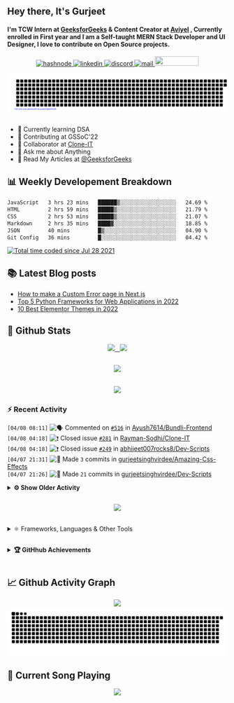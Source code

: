 ## Hey there, It's Gurjeet
#### I'm TCW Intern at [GeeksforGeeks](https://www.geeksforgeeks.org/) & Content Creator at [Aviyel](https://aviyel.com/discussions) , Currently enrolled in First year and I am a Self-taught MERN Stack Developer and UI Designer, I love to contribute on Open Source projects. 

<p align="center">
    <a href="https://gurjeet.hashnode.dev/" target="_blank">
    <img src="https://img.shields.io/badge/@gurjeetsingh-5C87FE?style=for-the-badge&logo=hashnode&logoColor=white" width="130" height="22" alt="hashnode">
    <a href="https://www.linkedin.com/in/gurjeet-singh-virdee-25a476199/" target="_blank">
    <img src="https://img.shields.io/badge/Gurjeet%20Singh%20Virdee-1976D2?style=for-the-badge&logo=linkedin&logoColor=white" width="150" height="22" alt="linkedin">
    <a href="https://discordapp.com/users/916597112882495510" target="_blank">
    <img src="https://img.shields.io/badge/@Guri-5865F2?style=for-the-badge&logo=discord&logoColor=white" width="80" height="22" alt="discord">
    <a href="https://leetcode.com/gurjeetsinghvirdee/" target="_blank">
    <img src="https://img.shields.io/badge/@gurjeetsinghvirdee-FFA116?style=for-the-badge&logo=leetcode&logoColor=white" width="150" height="22" alt="mail">
    <a href = "mailto: gurjeetsinghvirdee@gmail.com" target="_blank"><img src="https://img.shields.io/badge/Say, Hello-D74E43?style=for-the-badge&logo=gmail&logoColor=white" width="100" height="22"></a>
 </p>
 
<p align="center">
    <img src="https://github.com/gurjeetsinghvirdee/gurjeetsinghvirdee/blob/main/gitartwork.svg" />
</p>    
   
 
##         
        
<ul align="left">
  <li> 🏫 Currently learning DSA </li>
  <li> 💜 Contributing at GSSoC'22 </li>
  <li> 🤝 Collaborator at <a href="https://github.com/Rayman-Sodhi/Clone-IT"> Clone-IT </a></li>
  <li> 💬 Ask me about Anything </li>
  <li> 📕 Read My Articles at 
   <a href="https://auth.geeksforgeeks.org/user/gurjeetsinghvirdee/articles" target="_blank">@GeeksforGeeks</a>
 </li>
</ul>  
        
##        
  
## 📊 Weekly Developement Breakdown
  
<!--START_SECTION:waka-->

```text
JavaScript   3 hrs 23 mins   ██████▒░░░░░░░░░░░░░░░░░░   24.69 %
HTML         2 hrs 59 mins   █████▒░░░░░░░░░░░░░░░░░░░   21.79 %
CSS          2 hrs 53 mins   █████▒░░░░░░░░░░░░░░░░░░░   21.07 %
Markdown     2 hrs 35 mins   ████▓░░░░░░░░░░░░░░░░░░░░   18.85 %
JSON         40 mins         █▒░░░░░░░░░░░░░░░░░░░░░░░   04.90 %
Git Config   36 mins         █░░░░░░░░░░░░░░░░░░░░░░░░   04.42 %
```

<!--END_SECTION:waka--> 

<a href="https://wakatime.com/@ff7098eb-56b3-4619-bbbb-86aad0fce365"><img src="https://wakatime.com/badge/user/ff7098eb-56b3-4619-bbbb-86aad0fce365.svg?style=for-the-badge" alt="Total time coded since Jul 28 2021" /></a>
  
    
## 📚 Latest Blog posts
<!-- BLOG-POST-LIST:START -->
- [How to make a Custom Error page in Next.js](https://gurjeet.hashnode.dev/how-to-make-a-custom-error-page-in-nextjs)
- [Top 5 Python Frameworks for Web Applications in 2022](https://gurjeet.hashnode.dev/top-5-python-frameworks-for-web-applications-in-2022)
- [10 Best Elementor Themes in 2022](https://gurjeet.hashnode.dev/10-best-elementor-themes-in-2022)
<!-- BLOG-POST-LIST:END -->  
  
##
        
## 💫 Github Stats
        
<div align="center">
 <a href="https://github-readme-streak-stats.herokuapp.com/?user=gurjeetsinghvirdee&theme=synthwave" target="_blank">
   <img width="45%" src="https://github-readme-streak-stats.herokuapp.com/?user=gurjeetsinghvirdee&theme=synthwave" /> &nbsp;
 </a>
    
 <a href="https://github-readme-stats.vercel.app/api?username=gurjeetsinghvirdee&show_icons=true&theme=synthwave&include_all_commits=true" target="_blank">
  <img width="45%" src="https://github-readme-stats.vercel.app/api?username=gurjeetsinghvirdee&show_icons=true&theme=synthwave&include_all_commits=true" />
 </a>
</div>      
  
##
        
<div align="center">
   <a href="https://github-readme-stats.vercel.app/api/top-langs/?username=gurjeetsinghvirdee&layout=compact&hide=html&theme=synthwave" target="_blank">
       <img width="43%" src="https://github-readme-stats.vercel.app/api/top-langs/?username=gurjeetsinghvirdee&layout=compact&&theme=synthwave" />  
   </a> 
</div>   

##        
  
<p align="center">
  <img src="https://github-profile-summary-cards.vercel.app/api/cards/profile-details?username=gurjeetsinghvirdee&theme=dracula&hide_border=true" />
</p>
        
### ⚡ Recent Activity     
        
<!--START_SECTION:activity-->  
`[04/08 08:11]` <img alt="🗣" src="https://github.com/cheesits456/github-activity-readme/raw/master/icons/comment.png" align="top" height="18"> Commented on [`#516`](https://github.com//Ayush7614/Bundli-Frontend/issues/516 'Update index.html') in [Ayush7614/Bundli-Frontend](https://github.com/Ayush7614/Bundli-Frontend)  
`[04/08 04:18]` <img alt="❗️" src="https://github.com/cheesits456/github-activity-readme/raw/master/icons/issue.png" align="top" height="18"> Closed issue [`#281`](https://github.com//Rayman-Sodhi/Clone-IT/issues/281 'Amazon Prime Clone') in [Rayman-Sodhi/Clone-IT](https://github.com/Rayman-Sodhi/Clone-IT)  
`[04/08 04:18]` <img alt="❗️" src="https://github.com/cheesits456/github-activity-readme/raw/master/icons/issue.png" align="top" height="18"> Closed issue [`#249`](https://github.com//abhijeet007rocks8/Dev-Scripts/issues/249 'Add Amazon Clone') in [abhijeet007rocks8/Dev-Scripts](https://github.com/abhijeet007rocks8/Dev-Scripts)  
`[04/07 21:31]` <img alt="📝" src="https://github.com/cheesits456/github-activity-readme/raw/master/icons/commit.png" align="top" height="18"> Made `3` commits in [gurjeetsinghvirdee/Amazing-Css-Effects](https://github.com/gurjeetsinghvirdee/Amazing-Css-Effects)  
`[04/07 21:26]` <img alt="📝" src="https://github.com/cheesits456/github-activity-readme/raw/master/icons/commit.png" align="top" height="18"> Made `21` commits in [gurjeetsinghvirdee/Dev-Scripts](https://github.com/gurjeetsinghvirdee/Dev-Scripts)  

<details><summary><b> ⚙️ Show Older Activity</b></summary>

`[04/07 21:24]` <img alt="🎉" src="https://github.com/cheesits456/github-activity-readme/raw/master/icons/merge.png" align="top" height="18"> Merged PR [`#1`](https://github.com//gurjeetsinghvirdee/Dev-Scripts/pull/1 ',ew') in [gurjeetsinghvirdee/Dev-Scripts](https://github.com/gurjeetsinghvirdee/Dev-Scripts)  
`[04/07 21:23]` <img alt="📝" src="https://github.com/cheesits456/github-activity-readme/raw/master/icons/commit.png" align="top" height="18"> Made `22` commits in [gurjeetsinghvirdee/Dev-Scripts](https://github.com/gurjeetsinghvirdee/Dev-Scripts)  
`[04/07 21:21]` <img alt="✅" src="https://github.com/cheesits456/github-activity-readme/raw/master/icons/pr-open.png" align="top" height="18"> Opened PR [`#1`](https://github.com//gurjeetsinghvirdee/Dev-Scripts/pull/1 ',ew') in [gurjeetsinghvirdee/Dev-Scripts](https://github.com/gurjeetsinghvirdee/Dev-Scripts)  
`[04/07 21:19]` <img alt="✅" src="https://github.com/cheesits456/github-activity-readme/raw/master/icons/pr-open.png" align="top" height="18"> Opened PR [`#335`](https://github.com//abhijeet007rocks8/Dev-Scripts/pull/335 'Wikipedia UI Clone') in [abhijeet007rocks8/Dev-Scripts](https://github.com/abhijeet007rocks8/Dev-Scripts)  
`[04/07 21:16]` <img alt="📂" src="https://github.com/cheesits456/github-activity-readme/raw/master/icons/create-branch.png" align="top" height="18"> Created branch [`amazon`](https://github.com/gurjeetsinghvirdee/Dev-Scripts/tree/amazon) in [gurjeetsinghvirdee/Dev-Scripts](https://github.com/gurjeetsinghvirdee/Dev-Scripts)  
`[04/07 20:32]` <img alt="📝" src="https://github.com/cheesits456/github-activity-readme/raw/master/icons/commit.png" align="top" height="18"> Made `8` commits in [gurjeetsinghvirdee/Dev-Scripts](https://github.com/gurjeetsinghvirdee/Dev-Scripts)  
`[04/07 18:29]` <img alt="📝" src="https://github.com/cheesits456/github-activity-readme/raw/master/icons/commit.png" align="top" height="18"> Made `1` commit in [gurjeetsinghvirdee/gurjeetsinghvirdee](https://github.com/gurjeetsinghvirdee/gurjeetsinghvirdee)  
`[04/07 18:25]` <img alt="🗣" src="https://github.com/cheesits456/github-activity-readme/raw/master/icons/comment.png" align="top" height="18"> Commented on [`#295`](https://github.com//Rayman-Sodhi/Clone-IT/issues/295 'Create Wordle-Clone') in [Rayman-Sodhi/Clone-IT](https://github.com/Rayman-Sodhi/Clone-IT)  
`[04/07 17:25]` <img alt="🗣" src="https://github.com/cheesits456/github-activity-readme/raw/master/icons/comment.png" align="top" height="18"> Commented on [`#222`](https://github.com//Rayman-Sodhi/Clone-IT/issues/222 'Add Instagram Clone') in [Rayman-Sodhi/Clone-IT](https://github.com/Rayman-Sodhi/Clone-IT)  
`[04/07 17:22]` <img alt="🗣" src="https://github.com/cheesits456/github-activity-readme/raw/master/icons/comment.png" align="top" height="18"> Commented on [`#234`](https://github.com//arpit456jain/CodingEasy/issues/234 'A separate page for listing our templates and downloading them') in [arpit456jain/CodingEasy](https://github.com/arpit456jain/CodingEasy)  
`[04/07 16:19]` <img alt="📝" src="https://github.com/cheesits456/github-activity-readme/raw/master/icons/commit.png" align="top" height="18"> Made `12` commits in [gurjeetsinghvirdee/CodingEasy](https://github.com/gurjeetsinghvirdee/CodingEasy)  
`[04/07 16:18]` <img alt="🗣" src="https://github.com/cheesits456/github-activity-readme/raw/master/icons/comment.png" align="top" height="18"> Commented on [`#239`](https://github.com//Rayman-Sodhi/Clone-IT/issues/239 'Title: Add Wordle-Clone') in [Rayman-Sodhi/Clone-IT](https://github.com/Rayman-Sodhi/Clone-IT)  
`[04/07 15:20]` <img alt="🗣" src="https://github.com/cheesits456/github-activity-readme/raw/master/icons/comment.png" align="top" height="18"> Commented on [`#234`](https://github.com//arpit456jain/CodingEasy/issues/234 'A separate page for listing our templates and downloading them') in [arpit456jain/CodingEasy](https://github.com/arpit456jain/CodingEasy)  
`[04/07 09:41]` <img alt="📝" src="https://github.com/cheesits456/github-activity-readme/raw/master/icons/commit.png" align="top" height="18"> Made `4` commits in [Rayman-Sodhi/Clone-IT](https://github.com/Rayman-Sodhi/Clone-IT)  
`[04/07 09:41]` <img alt="❗️" src="https://github.com/cheesits456/github-activity-readme/raw/master/icons/issue.png" align="top" height="18"> Closed issue [`#291`](https://github.com//Rayman-Sodhi/Clone-IT/issues/291 'Title: Login page connectivity FACEBOOK CLONE') in [Rayman-Sodhi/Clone-IT](https://github.com/Rayman-Sodhi/Clone-IT)  
`[04/07 09:41]` <img alt="🎉" src="https://github.com/cheesits456/github-activity-readme/raw/master/icons/merge.png" align="top" height="18"> Merged PR [`#292`](https://github.com//Rayman-Sodhi/Clone-IT/pull/292 'Connectivity done with the LOGIN page for the FACEBOOK Clone') in [Rayman-Sodhi/Clone-IT](https://github.com/Rayman-Sodhi/Clone-IT)  
`[04/07 09:41]` <img alt="🔍" src="https://github.com/cheesits456/github-activity-readme/raw/master/icons/review.png" align="top" height="18"> Reviewed [`#292`](https://github.com//Rayman-Sodhi/Clone-IT/pull/292 'Connectivity done with the LOGIN page for the FACEBOOK Clone') in [Rayman-Sodhi/Clone-IT](https://github.com/Rayman-Sodhi/Clone-IT)  
`[04/07 09:40]` <img alt="📝" src="https://github.com/cheesits456/github-activity-readme/raw/master/icons/commit.png" align="top" height="18"> Made `3` commits in [Rayman-Sodhi/Clone-IT](https://github.com/Rayman-Sodhi/Clone-IT)  
`[04/07 09:40]` <img alt="🎉" src="https://github.com/cheesits456/github-activity-readme/raw/master/icons/merge.png" align="top" height="18"> Merged PR [`#293`](https://github.com//Rayman-Sodhi/Clone-IT/pull/293 'Style') in [Rayman-Sodhi/Clone-IT](https://github.com/Rayman-Sodhi/Clone-IT)  
`[04/07 09:01]` <img alt="📝" src="https://github.com/cheesits456/github-activity-readme/raw/master/icons/commit.png" align="top" height="18"> Made `22` commits in [Rayman-Sodhi/Clone-IT](https://github.com/Rayman-Sodhi/Clone-IT)  
`[04/07 09:01]` <img alt="❗️" src="https://github.com/cheesits456/github-activity-readme/raw/master/icons/issue.png" align="top" height="18"> Closed issue [`#188`](https://github.com//Rayman-Sodhi/Clone-IT/issues/188 'Title: Add a CodePen Clone ') in [Rayman-Sodhi/Clone-IT](https://github.com/Rayman-Sodhi/Clone-IT)  
`[04/07 09:01]` <img alt="🎉" src="https://github.com/cheesits456/github-activity-readme/raw/master/icons/merge.png" align="top" height="18"> Merged PR [`#272`](https://github.com//Rayman-Sodhi/Clone-IT/pull/272 'Add a Codepen Clone') in [Rayman-Sodhi/Clone-IT](https://github.com/Rayman-Sodhi/Clone-IT)  
`[04/07 09:01]` <img alt="🔍" src="https://github.com/cheesits456/github-activity-readme/raw/master/icons/review.png" align="top" height="18"> Reviewed [`#272`](https://github.com//Rayman-Sodhi/Clone-IT/pull/272 'Add a Codepen Clone') in [Rayman-Sodhi/Clone-IT](https://github.com/Rayman-Sodhi/Clone-IT)  
`[04/07 09:00]` <img alt="🗣" src="https://github.com/cheesits456/github-activity-readme/raw/master/icons/comment.png" align="top" height="18"> Commented on [`#272`](https://github.com//Rayman-Sodhi/Clone-IT/issues/272 'Add a Codepen Clone') in [Rayman-Sodhi/Clone-IT](https://github.com/Rayman-Sodhi/Clone-IT)  
`[04/07 08:07]` <img alt="❗️" src="https://github.com/cheesits456/github-activity-readme/raw/master/icons/issue.png" align="top" height="18"> Closed issue [`#517`](https://github.com//khushi-purwar/WebDev-ProjectKart/issues/517 'Add Unsplash Clone') in [khushi-purwar/WebDev-ProjectKart](https://github.com/khushi-purwar/WebDev-ProjectKart)  
`[04/07 07:13]` <img alt="🗣" src="https://github.com/cheesits456/github-activity-readme/raw/master/icons/comment.png" align="top" height="18"> Commented on [`#291`](https://github.com//Rayman-Sodhi/Clone-IT/issues/291 'Title: Login page connectivity FACEBOOK CLONE') in [Rayman-Sodhi/Clone-IT](https://github.com/Rayman-Sodhi/Clone-IT)  
`[04/07 07:12]` <img alt="📝" src="https://github.com/cheesits456/github-activity-readme/raw/master/icons/commit.png" align="top" height="18"> Made `3` commits in [Rayman-Sodhi/Clone-IT](https://github.com/Rayman-Sodhi/Clone-IT)  
`[04/07 07:12]` <img alt="❗️" src="https://github.com/cheesits456/github-activity-readme/raw/master/icons/issue.png" align="top" height="18"> Closed issue [`#285`](https://github.com//Rayman-Sodhi/Clone-IT/issues/285 'Title: FaceBook Clone LogIn Page') in [Rayman-Sodhi/Clone-IT](https://github.com/Rayman-Sodhi/Clone-IT)  
`[04/07 07:12]` <img alt="🎉" src="https://github.com/cheesits456/github-activity-readme/raw/master/icons/merge.png" align="top" height="18"> Merged PR [`#290`](https://github.com//Rayman-Sodhi/Clone-IT/pull/290 'Login page FACEBOOK CLONE') in [Rayman-Sodhi/Clone-IT](https://github.com/Rayman-Sodhi/Clone-IT)  
`[04/07 07:12]` <img alt="🔍" src="https://github.com/cheesits456/github-activity-readme/raw/master/icons/review.png" align="top" height="18"> Reviewed [`#290`](https://github.com//Rayman-Sodhi/Clone-IT/pull/290 'Login page FACEBOOK CLONE') in [Rayman-Sodhi/Clone-IT](https://github.com/Rayman-Sodhi/Clone-IT)  
`[04/07 07:12]` <img alt="🗣" src="https://github.com/cheesits456/github-activity-readme/raw/master/icons/comment.png" align="top" height="18"> Commented on [`#290`](https://github.com//Rayman-Sodhi/Clone-IT/issues/290 'Login page FACEBOOK CLONE') in [Rayman-Sodhi/Clone-IT](https://github.com/Rayman-Sodhi/Clone-IT)  
`[04/07 03:46]` <img alt="🗣" src="https://github.com/cheesits456/github-activity-readme/raw/master/icons/comment.png" align="top" height="18"> Commented on [`#153`](https://github.com//The-Shivam-garg/BigB-E-learn-Websit-e/issues/153 'Feature  : Add a Interactive bot ') in [The-Shivam-garg/BigB-E-learn-Websit-e](https://github.com/The-Shivam-garg/BigB-E-learn-Websit-e)  
`[04/06 21:11]` <img alt="🗣" src="https://github.com/cheesits456/github-activity-readme/raw/master/icons/comment.png" align="top" height="18"> Commented on [`#517`](https://github.com//khushi-purwar/WebDev-ProjectKart/issues/517 'Add Unsplash Clone') in [khushi-purwar/WebDev-ProjectKart](https://github.com/khushi-purwar/WebDev-ProjectKart)  
`[04/06 21:10]` <img alt="❗️" src="https://github.com/cheesits456/github-activity-readme/raw/master/icons/issue.png" align="top" height="18"> Opened issue [`#517`](https://github.com//khushi-purwar/WebDev-ProjectKart/issues/517 'Add Unsplash Clone') in [khushi-purwar/WebDev-ProjectKart](https://github.com/khushi-purwar/WebDev-ProjectKart)  
`[04/06 20:46]` <img alt="🗣" src="https://github.com/cheesits456/github-activity-readme/raw/master/icons/comment.png" align="top" height="18"> Commented on [`#516`](https://github.com//khushi-purwar/WebDev-ProjectKart/issues/516 'Add Quote generator') in [khushi-purwar/WebDev-ProjectKart](https://github.com/khushi-purwar/WebDev-ProjectKart)  
`[04/06 20:45]` <img alt="❗️" src="https://github.com/cheesits456/github-activity-readme/raw/master/icons/issue.png" align="top" height="18"> Opened issue [`#516`](https://github.com//khushi-purwar/WebDev-ProjectKart/issues/516 'Add Quote generator') in [khushi-purwar/WebDev-ProjectKart](https://github.com/khushi-purwar/WebDev-ProjectKart)  
`[04/06 20:24]` <img alt="❗️" src="https://github.com/cheesits456/github-activity-readme/raw/master/icons/issue.png" align="top" height="18"> Opened issue [`#279`](https://github.com//The-Shivam-garg/BigB-E-learn-Websit-e/issues/279 '[FEATURE] Live Chatbot') in [The-Shivam-garg/BigB-E-learn-Websit-e](https://github.com/The-Shivam-garg/BigB-E-learn-Websit-e)  
`[04/06 20:21]` <img alt="🗣" src="https://github.com/cheesits456/github-activity-readme/raw/master/icons/comment.png" align="top" height="18"> Commented on [`#269`](https://github.com//The-Shivam-garg/BigB-E-learn-Websit-e/issues/269 '[FEATURE] Add more relevant courses in the Course page ') in [The-Shivam-garg/BigB-E-learn-Websit-e](https://github.com/The-Shivam-garg/BigB-E-learn-Websit-e)  
`[04/06 20:05]` <img alt="❗️" src="https://github.com/cheesits456/github-activity-readme/raw/master/icons/issue.png" align="top" height="18"> Closed issue [`#425`](https://github.com//ZeroOctave/ZeroOctave-Javascript-Projects/issues/425 'Add Google Clone') in [ZeroOctave/ZeroOctave-Javascript-Projects](https://github.com/ZeroOctave/ZeroOctave-Javascript-Projects)  
`[04/06 20:04]` <img alt="❗️" src="https://github.com/cheesits456/github-activity-readme/raw/master/icons/issue.png" align="top" height="18"> Closed issue [`#431`](https://github.com//ZeroOctave/ZeroOctave-Javascript-Projects/issues/431 'Add 2048 game') in [ZeroOctave/ZeroOctave-Javascript-Projects](https://github.com/ZeroOctave/ZeroOctave-Javascript-Projects)  
`[04/06 20:04]` <img alt="❌" src="https://github.com/cheesits456/github-activity-readme/raw/master/icons/pr-close.png" align="top" height="18"> Closed PR [`#448`](https://github.com//ZeroOctave/ZeroOctave-Javascript-Projects/pull/448 '2048 game added') in [ZeroOctave/ZeroOctave-Javascript-Projects](https://github.com/ZeroOctave/ZeroOctave-Javascript-Projects)  
`[04/06 19:55]` <img alt="🗣" src="https://github.com/cheesits456/github-activity-readme/raw/master/icons/comment.png" align="top" height="18"> Commented on [`#239`](https://github.com//Rayman-Sodhi/Clone-IT/issues/239 'Title: Add Wordle-Clone') in [Rayman-Sodhi/Clone-IT](https://github.com/Rayman-Sodhi/Clone-IT)  
`[04/06 19:54]` <img alt="🗣" src="https://github.com/cheesits456/github-activity-readme/raw/master/icons/comment.png" align="top" height="18"> Commented on [`#239`](https://github.com//Rayman-Sodhi/Clone-IT/issues/239 'Title: Add Wordle-Clone') in [Rayman-Sodhi/Clone-IT](https://github.com/Rayman-Sodhi/Clone-IT)  
`[04/06 19:49]` <img alt="📝" src="https://github.com/cheesits456/github-activity-readme/raw/master/icons/commit.png" align="top" height="18"> Made `4` commits in [Rayman-Sodhi/Clone-IT](https://github.com/Rayman-Sodhi/Clone-IT)  
`[04/06 19:49]` <img alt="🎉" src="https://github.com/cheesits456/github-activity-readme/raw/master/icons/merge.png" align="top" height="18"> Merged PR [`#286`](https://github.com//Rayman-Sodhi/Clone-IT/pull/286 'Uber Eats Clone ') in [Rayman-Sodhi/Clone-IT](https://github.com/Rayman-Sodhi/Clone-IT)  
`[04/06 19:49]` <img alt="🔍" src="https://github.com/cheesits456/github-activity-readme/raw/master/icons/review.png" align="top" height="18"> Reviewed [`#286`](https://github.com//Rayman-Sodhi/Clone-IT/pull/286 'Uber Eats Clone ') in [Rayman-Sodhi/Clone-IT](https://github.com/Rayman-Sodhi/Clone-IT)  
`[04/06 19:46]` <img alt="🗣" src="https://github.com/cheesits456/github-activity-readme/raw/master/icons/comment.png" align="top" height="18"> Commented on [`#290`](https://github.com//Rayman-Sodhi/Clone-IT/issues/290 'Login page FACEBOOK CLONE') in [Rayman-Sodhi/Clone-IT](https://github.com/Rayman-Sodhi/Clone-IT)  
`[04/06 19:46]` <img alt="📝" src="https://github.com/cheesits456/github-activity-readme/raw/master/icons/commit.png" align="top" height="18"> Made `6` commits in [gurjeetsinghvirdee/Clone-IT](https://github.com/gurjeetsinghvirdee/Clone-IT)  
`[04/06 17:09]` <img alt="✅" src="https://github.com/cheesits456/github-activity-readme/raw/master/icons/pr-open.png" align="top" height="18"> Opened PR [`#244`](https://github.com//DSC-JSS-NOIDA/QuickLearn/pull/244 'Gssoc logo added') in [DSC-JSS-NOIDA/QuickLearn](https://github.com/DSC-JSS-NOIDA/QuickLearn)  
`[04/06 16:58]` <img alt="📝" src="https://github.com/cheesits456/github-activity-readme/raw/master/icons/commit.png" align="top" height="18"> Made `1` commit in [gurjeetsinghvirdee/QuickLearn](https://github.com/gurjeetsinghvirdee/QuickLearn)  
`[04/06 11:34]` <img alt="🗣" src="https://github.com/cheesits456/github-activity-readme/raw/master/icons/comment.png" align="top" height="18"> Commented on [`#309`](https://github.com//abhijeet007rocks8/Dev-Scripts/issues/309 'Wikipedia clone') in [abhijeet007rocks8/Dev-Scripts](https://github.com/abhijeet007rocks8/Dev-Scripts)  
`[04/06 11:34]` <img alt="❗️" src="https://github.com/cheesits456/github-activity-readme/raw/master/icons/issue.png" align="top" height="18"> Opened issue [`#309`](https://github.com//abhijeet007rocks8/Dev-Scripts/issues/309 'Wikipedia clone') in [abhijeet007rocks8/Dev-Scripts](https://github.com/abhijeet007rocks8/Dev-Scripts)  
`[04/06 11:33]` <img alt="❗️" src="https://github.com/cheesits456/github-activity-readme/raw/master/icons/issue.png" align="top" height="18"> Closed issue [`#308`](https://github.com//abhijeet007rocks8/Dev-Scripts/issues/308 'Wikipedia Clone') in [abhijeet007rocks8/Dev-Scripts](https://github.com/abhijeet007rocks8/Dev-Scripts)  
`[04/06 11:30]` <img alt="🗣" src="https://github.com/cheesits456/github-activity-readme/raw/master/icons/comment.png" align="top" height="18"> Commented on [`#308`](https://github.com//abhijeet007rocks8/Dev-Scripts/issues/308 'Wikipedia Clone') in [abhijeet007rocks8/Dev-Scripts](https://github.com/abhijeet007rocks8/Dev-Scripts)  
`[04/06 09:30]` <img alt="🗣" src="https://github.com/cheesits456/github-activity-readme/raw/master/icons/comment.png" align="top" height="18"> Commented on [`#308`](https://github.com//abhijeet007rocks8/Dev-Scripts/issues/308 'Wikipedia Clone') in [abhijeet007rocks8/Dev-Scripts](https://github.com/abhijeet007rocks8/Dev-Scripts)  
`[04/06 09:30]` <img alt="❗️" src="https://github.com/cheesits456/github-activity-readme/raw/master/icons/issue.png" align="top" height="18"> Opened issue [`#308`](https://github.com//abhijeet007rocks8/Dev-Scripts/issues/308 'Wikipedia Clone') in [abhijeet007rocks8/Dev-Scripts](https://github.com/abhijeet007rocks8/Dev-Scripts)  
`[04/06 09:20]` <img alt="❗️" src="https://github.com/cheesits456/github-activity-readme/raw/master/icons/issue.png" align="top" height="18"> Closed issue [`#254`](https://github.com//abhijeet007rocks8/Dev-Scripts/issues/254 '3d Layered Effect') in [abhijeet007rocks8/Dev-Scripts](https://github.com/abhijeet007rocks8/Dev-Scripts)  
`[04/06 09:20]` <img alt="📝" src="https://github.com/cheesits456/github-activity-readme/raw/master/icons/commit.png" align="top" height="18"> Made `9` commits in [gurjeetsinghvirdee/BigB-E-learn-Websit-e](https://github.com/gurjeetsinghvirdee/BigB-E-learn-Websit-e)  
`[04/06 08:50]` <img alt="✅" src="https://github.com/cheesits456/github-activity-readme/raw/master/icons/pr-open.png" align="top" height="18"> Opened PR [`#168`](https://github.com//Hackathon7/Pacify-final/pull/168 'Live Chatbot added') in [Hackathon7/Pacify-final](https://github.com/Hackathon7/Pacify-final)  
`[04/06 08:16]` <img alt="📝" src="https://github.com/cheesits456/github-activity-readme/raw/master/icons/commit.png" align="top" height="18"> Made `46` commits in [gurjeetsinghvirdee/Pacify-final](https://github.com/gurjeetsinghvirdee/Pacify-final)  
`[04/06 06:07]` <img alt="📝" src="https://github.com/cheesits456/github-activity-readme/raw/master/icons/commit.png" align="top" height="18"> Made `4` commits in [Rayman-Sodhi/Clone-IT](https://github.com/Rayman-Sodhi/Clone-IT)  
`[04/06 06:07]` <img alt="🎉" src="https://github.com/cheesits456/github-activity-readme/raw/master/icons/merge.png" align="top" height="18"> Merged PR [`#273`](https://github.com//Rayman-Sodhi/Clone-IT/pull/273 'Add a Twitter-Homepage Clone') in [Rayman-Sodhi/Clone-IT](https://github.com/Rayman-Sodhi/Clone-IT)  
`[04/06 06:07]` <img alt="❗️" src="https://github.com/cheesits456/github-activity-readme/raw/master/icons/issue.png" align="top" height="18"> Closed issue [`#271`](https://github.com//Rayman-Sodhi/Clone-IT/issues/271 'Twitter Clone') in [Rayman-Sodhi/Clone-IT](https://github.com/Rayman-Sodhi/Clone-IT)  
`[04/06 06:06]` <img alt="🔍" src="https://github.com/cheesits456/github-activity-readme/raw/master/icons/review.png" align="top" height="18"> Reviewed [`#273`](https://github.com//Rayman-Sodhi/Clone-IT/pull/273 'Add a Twitter-Homepage Clone') in [Rayman-Sodhi/Clone-IT](https://github.com/Rayman-Sodhi/Clone-IT)  
`[04/06 05:31]` <img alt="🗣" src="https://github.com/cheesits456/github-activity-readme/raw/master/icons/comment.png" align="top" height="18"> Commented on [`#273`](https://github.com//Rayman-Sodhi/Clone-IT/issues/273 'Add a Twitter-Homepage Clone') in [Rayman-Sodhi/Clone-IT](https://github.com/Rayman-Sodhi/Clone-IT)  
`[04/06 04:54]` <img alt="📝" src="https://github.com/cheesits456/github-activity-readme/raw/master/icons/commit.png" align="top" height="18"> Made `39` commits in [gurjeetsinghvirdee/Pacify-final](https://github.com/gurjeetsinghvirdee/Pacify-final)  
`[04/05 22:13]` <img alt="❗️" src="https://github.com/cheesits456/github-activity-readme/raw/master/icons/issue.png" align="top" height="18"> Closed issue [`#279`](https://github.com//surajm-333/Ace-The-FrontEnd/issues/279 'Add Amazon Clone') in [surajm-333/Ace-The-FrontEnd](https://github.com/surajm-333/Ace-The-FrontEnd)  
`[04/05 21:53]` <img alt="📝" src="https://github.com/cheesits456/github-activity-readme/raw/master/icons/commit.png" align="top" height="18"> Made `28` commits in [gurjeetsinghvirdee/Amazing-Css-Effects](https://github.com/gurjeetsinghvirdee/Amazing-Css-Effects)  
`[04/05 21:50]` <img alt="📝" src="https://github.com/cheesits456/github-activity-readme/raw/master/icons/commit.png" align="top" height="18"> Made `2` commits in [Rayman-Sodhi/Clone-IT](https://github.com/Rayman-Sodhi/Clone-IT)  
`[04/05 21:50]` <img alt="🎉" src="https://github.com/cheesits456/github-activity-readme/raw/master/icons/merge.png" align="top" height="18"> Merged PR [`#282`](https://github.com//Rayman-Sodhi/Clone-IT/pull/282 'Fix typos and grammar mistakes in README.md') in [Rayman-Sodhi/Clone-IT](https://github.com/Rayman-Sodhi/Clone-IT)  
`[04/05 21:50]` <img alt="🔍" src="https://github.com/cheesits456/github-activity-readme/raw/master/icons/review.png" align="top" height="18"> Reviewed [`#282`](https://github.com//Rayman-Sodhi/Clone-IT/pull/282 'Fix typos and grammar mistakes in README.md') in [Rayman-Sodhi/Clone-IT](https://github.com/Rayman-Sodhi/Clone-IT)  
`[04/05 21:44]` <img alt="❗️" src="https://github.com/cheesits456/github-activity-readme/raw/master/icons/issue.png" align="top" height="18"> Closed issue [`#615`](https://github.com//Ayush7614/Bundli-Frontend/issues/615 'Add Wikipedia Clone') in [Ayush7614/Bundli-Frontend](https://github.com/Ayush7614/Bundli-Frontend)  
`[04/05 21:38]` <img alt="❗️" src="https://github.com/cheesits456/github-activity-readme/raw/master/icons/issue.png" align="top" height="18"> Opened issue [`#615`](https://github.com//Ayush7614/Bundli-Frontend/issues/615 'Add Wikipedia Clone') in [Ayush7614/Bundli-Frontend](https://github.com/Ayush7614/Bundli-Frontend)  
`[04/05 21:17]` <img alt="🗣" src="https://github.com/cheesits456/github-activity-readme/raw/master/icons/comment.png" align="top" height="18"> Commented on [`#281`](https://github.com//Rayman-Sodhi/Clone-IT/issues/281 'Amazon Prime Clone') in [Rayman-Sodhi/Clone-IT](https://github.com/Rayman-Sodhi/Clone-IT)  
`[04/05 21:17]` <img alt="❗️" src="https://github.com/cheesits456/github-activity-readme/raw/master/icons/issue.png" align="top" height="18"> Opened issue [`#281`](https://github.com//Rayman-Sodhi/Clone-IT/issues/281 'Amazon Prime Clone') in [Rayman-Sodhi/Clone-IT](https://github.com/Rayman-Sodhi/Clone-IT)  
`[04/05 21:16]` <img alt="❗️" src="https://github.com/cheesits456/github-activity-readme/raw/master/icons/issue.png" align="top" height="18"> Closed issue [`#275`](https://github.com//Rayman-Sodhi/Clone-IT/issues/275 'Coin Toss Website Clone ') in [Rayman-Sodhi/Clone-IT](https://github.com/Rayman-Sodhi/Clone-IT)  
`[04/05 20:23]` <img alt="❗️" src="https://github.com/cheesits456/github-activity-readme/raw/master/icons/issue.png" align="top" height="18"> Closed issue [`#278`](https://github.com//Rayman-Sodhi/Clone-IT/issues/278 'Add Clone of Hulu - Stream TV') in [Rayman-Sodhi/Clone-IT](https://github.com/Rayman-Sodhi/Clone-IT)  
`[04/05 20:23]` <img alt="🗣" src="https://github.com/cheesits456/github-activity-readme/raw/master/icons/comment.png" align="top" height="18"> Commented on [`#278`](https://github.com//Rayman-Sodhi/Clone-IT/issues/278 'Add Clone of Hulu - Stream TV') in [Rayman-Sodhi/Clone-IT](https://github.com/Rayman-Sodhi/Clone-IT)  
`[04/05 20:22]` <img alt="🗣" src="https://github.com/cheesits456/github-activity-readme/raw/master/icons/comment.png" align="top" height="18"> Commented on [`#278`](https://github.com//Rayman-Sodhi/Clone-IT/issues/278 'Add Clone of Hulu - Stream TV') in [Rayman-Sodhi/Clone-IT](https://github.com/Rayman-Sodhi/Clone-IT)  
`[04/05 20:06]` <img alt="📂" src="https://github.com/cheesits456/github-activity-readme/raw/master/icons/create-branch.png" align="top" height="18"> Created branch [`Dist-effect`](https://github.com/gurjeetsinghvirdee/Amazing-Css-Effects/tree/Dist-effect) in [gurjeetsinghvirdee/Amazing-Css-Effects](https://github.com/gurjeetsinghvirdee/Amazing-Css-Effects)  
`[04/05 20:06]` <img alt="❌" src="https://github.com/cheesits456/github-activity-readme/raw/master/icons/delete.png" align="top" height="18"> Deleted `Dist-effect` from [gurjeetsinghvirdee/Amazing-Css-Effects](https://github.com/gurjeetsinghvirdee/Amazing-Css-Effects)  
`[04/05 19:58]` <img alt="📝" src="https://github.com/cheesits456/github-activity-readme/raw/master/icons/commit.png" align="top" height="18"> Made `17` commits in [gurjeetsinghvirdee/Clone-IT](https://github.com/gurjeetsinghvirdee/Clone-IT)  
`[04/05 19:56]` <img alt="✅" src="https://github.com/cheesits456/github-activity-readme/raw/master/icons/pr-open.png" align="top" height="18"> Opened PR [`#280`](https://github.com//Rayman-Sodhi/Clone-IT/pull/280 'Added Nykaa Clone') in [Rayman-Sodhi/Clone-IT](https://github.com/Rayman-Sodhi/Clone-IT)  
`[04/05 19:46]` <img alt="📂" src="https://github.com/cheesits456/github-activity-readme/raw/master/icons/create-branch.png" align="top" height="18"> Created branch [`nykaa`](https://github.com/gurjeetsinghvirdee/Clone-IT/tree/nykaa) in [gurjeetsinghvirdee/Clone-IT](https://github.com/gurjeetsinghvirdee/Clone-IT)  
`[04/05 19:44]` <img alt="📝" src="https://github.com/cheesits456/github-activity-readme/raw/master/icons/commit.png" align="top" height="18"> Made `4` commits in [gurjeetsinghvirdee/Clone-IT](https://github.com/gurjeetsinghvirdee/Clone-IT)  
`[04/05 18:43]` <img alt="📝" src="https://github.com/cheesits456/github-activity-readme/raw/master/icons/commit.png" align="top" height="18"> Made `4` commits in [Rayman-Sodhi/Clone-IT](https://github.com/Rayman-Sodhi/Clone-IT)  
`[04/05 18:43]` <img alt="🎉" src="https://github.com/cheesits456/github-activity-readme/raw/master/icons/merge.png" align="top" height="18"> Merged PR [`#279`](https://github.com//Rayman-Sodhi/Clone-IT/pull/279 'Coin Toss Clone ') in [Rayman-Sodhi/Clone-IT](https://github.com/Rayman-Sodhi/Clone-IT)  
`[04/05 18:43]` <img alt="🔍" src="https://github.com/cheesits456/github-activity-readme/raw/master/icons/review.png" align="top" height="18"> Reviewed [`#279`](https://github.com//Rayman-Sodhi/Clone-IT/pull/279 'Coin Toss Clone ') in [Rayman-Sodhi/Clone-IT](https://github.com/Rayman-Sodhi/Clone-IT)  
`[04/05 15:18]` <img alt="🗣" src="https://github.com/cheesits456/github-activity-readme/raw/master/icons/comment.png" align="top" height="18"> Commented on [`#273`](https://github.com//Rayman-Sodhi/Clone-IT/issues/273 'Add a Twitter-Homepage Clone') in [Rayman-Sodhi/Clone-IT](https://github.com/Rayman-Sodhi/Clone-IT)  
`[04/05 15:36]` <img alt="📝" src="https://github.com/cheesits456/github-activity-readme/raw/master/icons/commit.png" align="top" height="18"> Made `2` commits in [gurjeetsinghvirdee/Nykaa-Clone](https://github.com/gurjeetsinghvirdee/Nykaa-Clone)  
`[04/05 15:31]` <img alt="📂" src="https://github.com/cheesits456/github-activity-readme/raw/master/icons/create-branch.png" align="top" height="18"> Created branch [`master`](https://github.com/gurjeetsinghvirdee/Nykaa-Clone/tree/master) in [gurjeetsinghvirdee/Nykaa-Clone](https://github.com/gurjeetsinghvirdee/Nykaa-Clone)  
`[04/05 15:22]` <img alt="📝" src="https://github.com/cheesits456/github-activity-readme/raw/master/icons/commit.png" align="top" height="18"> Made `8` commits in [gurjeetsinghvirdee/Clone-IT](https://github.com/gurjeetsinghvirdee/Clone-IT)  
`[04/05 15:21]` <img alt="❗️" src="https://github.com/cheesits456/github-activity-readme/raw/master/icons/issue.png" align="top" height="18"> Closed issue [`#276`](https://github.com//Rayman-Sodhi/Clone-IT/issues/276 'News Extension Clone ') in [Rayman-Sodhi/Clone-IT](https://github.com/Rayman-Sodhi/Clone-IT)  
`[04/05 15:20]` <img alt="🎉" src="https://github.com/cheesits456/github-activity-readme/raw/master/icons/merge.png" align="top" height="18"> Merged PR [`#277`](https://github.com//Rayman-Sodhi/Clone-IT/pull/277 'Latest News Extension Clone  ') in [Rayman-Sodhi/Clone-IT](https://github.com/Rayman-Sodhi/Clone-IT)  
`[04/05 15:20]` <img alt="📝" src="https://github.com/cheesits456/github-activity-readme/raw/master/icons/commit.png" align="top" height="18"> Made `3` commits in [Rayman-Sodhi/Clone-IT](https://github.com/Rayman-Sodhi/Clone-IT)  
`[04/05 15:20]` <img alt="🔍" src="https://github.com/cheesits456/github-activity-readme/raw/master/icons/review.png" align="top" height="18"> Reviewed [`#277`](https://github.com//Rayman-Sodhi/Clone-IT/pull/277 'Latest News Extension Clone  ') in [Rayman-Sodhi/Clone-IT](https://github.com/Rayman-Sodhi/Clone-IT)  
`[04/05 11:16]` <img alt="📝" src="https://github.com/cheesits456/github-activity-readme/raw/master/icons/commit.png" align="top" height="18"> Made `2` commits in [gurjeetsinghvirdee/gurjeetsinghvirdee](https://github.com/gurjeetsinghvirdee/gurjeetsinghvirdee)  
`[04/05 11:02]` <img alt="🍴" src="https://github.com/cheesits456/github-activity-readme/raw/master/icons/fork.png" align="top" height="18"> Forked [Suvraneel/NFT-Emporium](https://github.com/Suvraneel/NFT-Emporium) to [gurjeetsinghvirdee/NFT-Emporium](https://github.com/gurjeetsinghvirdee/NFT-Emporium)  
`[04/05 11:00]` <img alt="🔍" src="https://github.com/cheesits456/github-activity-readme/raw/master/icons/review.png" align="top" height="18"> Reviewed [`#272`](https://github.com//Rayman-Sodhi/Clone-IT/pull/272 'Add a Codepen Clone') in [Rayman-Sodhi/Clone-IT](https://github.com/Rayman-Sodhi/Clone-IT)  
`[04/05 10:59]` <img alt="🗣" src="https://github.com/cheesits456/github-activity-readme/raw/master/icons/comment.png" align="top" height="18"> Commented on [`#272`](https://github.com//Rayman-Sodhi/Clone-IT/issues/272 'Add a Codepen Clone') in [Rayman-Sodhi/Clone-IT](https://github.com/Rayman-Sodhi/Clone-IT)  
`[04/05 10:56]` <img alt="📝" src="https://github.com/cheesits456/github-activity-readme/raw/master/icons/commit.png" align="top" height="18"> Made `2` commits in [gurjeetsinghvirdee/BigB-E-learn-Websit-e](https://github.com/gurjeetsinghvirdee/BigB-E-learn-Websit-e)  
`[04/05 10:46]` <img alt="✅" src="https://github.com/cheesits456/github-activity-readme/raw/master/icons/pr-open.png" align="top" height="18"> Opened PR [`#257`](https://github.com//The-Shivam-garg/BigB-E-learn-Websit-e/pull/257 'Blogs updated') in [The-Shivam-garg/BigB-E-learn-Websit-e](https://github.com/The-Shivam-garg/BigB-E-learn-Websit-e)  
`[04/05 10:43]` <img alt="📂" src="https://github.com/cheesits456/github-activity-readme/raw/master/icons/create-branch.png" align="top" height="18"> Created branch [`blog`](https://github.com/gurjeetsinghvirdee/BigB-E-learn-Websit-e/tree/blog) in [gurjeetsinghvirdee/BigB-E-learn-Websit-e](https://github.com/gurjeetsinghvirdee/BigB-E-learn-Websit-e)  
`[04/05 09:48]` <img alt="🗣" src="https://github.com/cheesits456/github-activity-readme/raw/master/icons/comment.png" align="top" height="18"> Commented on [`#301`](https://github.com//abhijeet007rocks8/Dev-Scripts/issues/301 'Added Todo app') in [abhijeet007rocks8/Dev-Scripts](https://github.com/abhijeet007rocks8/Dev-Scripts)  
`[04/05 09:47]` <img alt="📝" src="https://github.com/cheesits456/github-activity-readme/raw/master/icons/commit.png" align="top" height="18"> Made `1` commit in [gurjeetsinghvirdee/Dev-Scripts](https://github.com/gurjeetsinghvirdee/Dev-Scripts)  
`[04/05 09:24]` <img alt="🗣" src="https://github.com/cheesits456/github-activity-readme/raw/master/icons/comment.png" align="top" height="18"> Commented on [`#188`](https://github.com//Rayman-Sodhi/Clone-IT/issues/188 'Title: Add a CodePen Clone ') in [Rayman-Sodhi/Clone-IT](https://github.com/Rayman-Sodhi/Clone-IT)  
`[04/05 09:19]` <img alt="🗣" src="https://github.com/cheesits456/github-activity-readme/raw/master/icons/comment.png" align="top" height="18"> Commented on [`#188`](https://github.com//Rayman-Sodhi/Clone-IT/issues/188 'Title: Add a CodePen Clone ') in [Rayman-Sodhi/Clone-IT](https://github.com/Rayman-Sodhi/Clone-IT)  
`[04/05 08:47]` <img alt="📝" src="https://github.com/cheesits456/github-activity-readme/raw/master/icons/commit.png" align="top" height="18"> Made `5` commits in [gurjeetsinghvirdee/BigB-E-learn-Websit-e](https://github.com/gurjeetsinghvirdee/BigB-E-learn-Websit-e)  
`[04/05 08:38]` <img alt="📝" src="https://github.com/cheesits456/github-activity-readme/raw/master/icons/commit.png" align="top" height="18"> Made `13` commits in [gurjeetsinghvirdee/Dev-Scripts](https://github.com/gurjeetsinghvirdee/Dev-Scripts)  
`[04/05 08:27]` <img alt="✅" src="https://github.com/cheesits456/github-activity-readme/raw/master/icons/pr-open.png" align="top" height="18"> Opened PR [`#301`](https://github.com//abhijeet007rocks8/Dev-Scripts/pull/301 'Added Todo app') in [abhijeet007rocks8/Dev-Scripts](https://github.com/abhijeet007rocks8/Dev-Scripts)  
`[04/05 08:22]` <img alt="📝" src="https://github.com/cheesits456/github-activity-readme/raw/master/icons/commit.png" align="top" height="18"> Made `10` commits in [gurjeetsinghvirdee/Dev-Scripts](https://github.com/gurjeetsinghvirdee/Dev-Scripts)  
`[04/05 08:17]` <img alt="📝" src="https://github.com/cheesits456/github-activity-readme/raw/master/icons/commit.png" align="top" height="18"> Made `2` commits in [Rayman-Sodhi/Clone-IT](https://github.com/Rayman-Sodhi/Clone-IT)  
`[04/05 08:17]` <img alt="🎉" src="https://github.com/cheesits456/github-activity-readme/raw/master/icons/merge.png" align="top" height="18"> Merged PR [`#270`](https://github.com//Rayman-Sodhi/Clone-IT/pull/270 'Extra footer removed') in [Rayman-Sodhi/Clone-IT](https://github.com/Rayman-Sodhi/Clone-IT)  
`[04/05 08:17]` <img alt="🔍" src="https://github.com/cheesits456/github-activity-readme/raw/master/icons/review.png" align="top" height="18"> Reviewed [`#270`](https://github.com//Rayman-Sodhi/Clone-IT/pull/270 'Extra footer removed') in [Rayman-Sodhi/Clone-IT](https://github.com/Rayman-Sodhi/Clone-IT)  
`[04/05 08:16]` <img alt="📂" src="https://github.com/cheesits456/github-activity-readme/raw/master/icons/create-branch.png" align="top" height="18"> Created branch [`app`](https://github.com/gurjeetsinghvirdee/Dev-Scripts/tree/app) in [gurjeetsinghvirdee/Dev-Scripts](https://github.com/gurjeetsinghvirdee/Dev-Scripts)  
`[04/05 08:07]` <img alt="❌" src="https://github.com/cheesits456/github-activity-readme/raw/master/icons/delete.png" align="top" height="18"> Deleted `todo` from [gurjeetsinghvirdee/Dev-Scripts](https://github.com/gurjeetsinghvirdee/Dev-Scripts)  
`[04/05 08:07]` <img alt="❌" src="https://github.com/cheesits456/github-activity-readme/raw/master/icons/pr-close.png" align="top" height="18"> Closed PR [`#299`](https://github.com//abhijeet007rocks8/Dev-Scripts/pull/299 'Todo App added') in [abhijeet007rocks8/Dev-Scripts](https://github.com/abhijeet007rocks8/Dev-Scripts)  
`[04/05 08:01]` <img alt="✅" src="https://github.com/cheesits456/github-activity-readme/raw/master/icons/pr-open.png" align="top" height="18"> Opened PR [`#299`](https://github.com//abhijeet007rocks8/Dev-Scripts/pull/299 'Todo App added') in [abhijeet007rocks8/Dev-Scripts](https://github.com/abhijeet007rocks8/Dev-Scripts)  
`[04/05 08:00]` <img alt="📝" src="https://github.com/cheesits456/github-activity-readme/raw/master/icons/commit.png" align="top" height="18"> Made `1` commit in [gurjeetsinghvirdee/Dev-Scripts](https://github.com/gurjeetsinghvirdee/Dev-Scripts)  
`[04/05 07:55]` <img alt="📂" src="https://github.com/cheesits456/github-activity-readme/raw/master/icons/create-branch.png" align="top" height="18"> Created branch [`todo`](https://github.com/gurjeetsinghvirdee/Dev-Scripts/tree/todo) in [gurjeetsinghvirdee/Dev-Scripts](https://github.com/gurjeetsinghvirdee/Dev-Scripts)  
`[04/05 07:39]` <img alt="🗣" src="https://github.com/cheesits456/github-activity-readme/raw/master/icons/comment.png" align="top" height="18"> Commented on [`#270`](https://github.com//Rayman-Sodhi/Clone-IT/issues/270 'Extra footer removed') in [Rayman-Sodhi/Clone-IT](https://github.com/Rayman-Sodhi/Clone-IT)  
`[04/05 07:38]` <img alt="📝" src="https://github.com/cheesits456/github-activity-readme/raw/master/icons/commit.png" align="top" height="18"> Made `3` commits in [Rayman-Sodhi/Clone-IT](https://github.com/Rayman-Sodhi/Clone-IT)  
`[04/05 07:38]` <img alt="❗️" src="https://github.com/cheesits456/github-activity-readme/raw/master/icons/issue.png" align="top" height="18"> Closed issue [`#258`](https://github.com//Rayman-Sodhi/Clone-IT/issues/258 '[New Issue]: Myntra website clone') in [Rayman-Sodhi/Clone-IT](https://github.com/Rayman-Sodhi/Clone-IT)  
`[04/05 07:38]` <img alt="🗣" src="https://github.com/cheesits456/github-activity-readme/raw/master/icons/comment.png" align="top" height="18"> Commented on [`#260`](https://github.com//Rayman-Sodhi/Clone-IT/issues/260 'Myntra Clone using React Js') in [Rayman-Sodhi/Clone-IT](https://github.com/Rayman-Sodhi/Clone-IT)  
`[04/05 07:38]` <img alt="🔍" src="https://github.com/cheesits456/github-activity-readme/raw/master/icons/review.png" align="top" height="18"> Reviewed [`#260`](https://github.com//Rayman-Sodhi/Clone-IT/pull/260 'Myntra Clone using React Js') in [Rayman-Sodhi/Clone-IT](https://github.com/Rayman-Sodhi/Clone-IT)  
`[04/05 07:37]` <img alt="🗣" src="https://github.com/cheesits456/github-activity-readme/raw/master/icons/comment.png" align="top" height="18"> Commented on [`#260`](https://github.com//Rayman-Sodhi/Clone-IT/issues/260 'Myntra Clone using React Js') in [Rayman-Sodhi/Clone-IT](https://github.com/Rayman-Sodhi/Clone-IT)  
`[04/05 07:35]` <img alt="🗣" src="https://github.com/cheesits456/github-activity-readme/raw/master/icons/comment.png" align="top" height="18"> Commented on [`#17`](https://github.com//Suvraneel/NFT-Emporium/issues/17 'Navbar UI') in [Suvraneel/NFT-Emporium](https://github.com/Suvraneel/NFT-Emporium)  
`[04/05 05:23]` <img alt="🗣" src="https://github.com/cheesits456/github-activity-readme/raw/master/icons/comment.png" align="top" height="18"> Commented on [`#221`](https://github.com//DSC-JSS-NOIDA/QuickLearn/issues/221 'Different thumbnails for Video and Documentation resources.') in [DSC-JSS-NOIDA/QuickLearn](https://github.com/DSC-JSS-NOIDA/QuickLearn)  
`[04/05 05:19]` <img alt="❗️" src="https://github.com/cheesits456/github-activity-readme/raw/master/icons/issue.png" align="top" height="18"> Opened issue [`#237`](https://github.com//DSC-JSS-NOIDA/QuickLearn/issues/237 'Categroize the resources') in [DSC-JSS-NOIDA/QuickLearn](https://github.com/DSC-JSS-NOIDA/QuickLearn)  
`[04/05 05:06]` <img alt="📝" src="https://github.com/cheesits456/github-activity-readme/raw/master/icons/commit.png" align="top" height="18"> Made `17` commits in [gurjeetsinghvirdee/Clone-IT](https://github.com/gurjeetsinghvirdee/Clone-IT)  
`[04/05 05:06]` <img alt="⭐" src="https://github.com/cheesits456/github-activity-readme/raw/master/icons/star.png" align="top" height="18"> Starred [gurjeetsinghvirdee/Clone-IT](https://github.com/gurjeetsinghvirdee/Clone-IT)  
`[04/05 05:04]` <img alt="🗣" src="https://github.com/cheesits456/github-activity-readme/raw/master/icons/comment.png" align="top" height="18"> Commented on [`#268`](https://github.com//Rayman-Sodhi/Clone-IT/issues/268 'bug: Fix footer') in [Rayman-Sodhi/Clone-IT](https://github.com/Rayman-Sodhi/Clone-IT)  
`[04/05 05:03]` <img alt="📝" src="https://github.com/cheesits456/github-activity-readme/raw/master/icons/commit.png" align="top" height="18"> Made `4` commits in [Rayman-Sodhi/Clone-IT](https://github.com/Rayman-Sodhi/Clone-IT)  
`[04/05 03:56]` <img alt="🗣" src="https://github.com/cheesits456/github-activity-readme/raw/master/icons/comment.png" align="top" height="18"> Commented on [`#260`](https://github.com//Rayman-Sodhi/Clone-IT/issues/260 'Myntra Clone using React Js') in [Rayman-Sodhi/Clone-IT](https://github.com/Rayman-Sodhi/Clone-IT)  
`[04/05 03:55]` <img alt="🗣" src="https://github.com/cheesits456/github-activity-readme/raw/master/icons/comment.png" align="top" height="18"> Commented on [`#268`](https://github.com//Rayman-Sodhi/Clone-IT/issues/268 'bug: Fix footer') in [Rayman-Sodhi/Clone-IT](https://github.com/Rayman-Sodhi/Clone-IT)  
`[04/04 21:47]` <img alt="❗️" src="https://github.com/cheesits456/github-activity-readme/raw/master/icons/issue.png" align="top" height="18"> Closed issue [`#167`](https://github.com//Rayman-Sodhi/Clone-IT/issues/167 'Make a Hamburger in Navbar ') in [Rayman-Sodhi/Clone-IT](https://github.com/Rayman-Sodhi/Clone-IT)  
`[04/04 21:46]` <img alt="❗️" src="https://github.com/cheesits456/github-activity-readme/raw/master/icons/issue.png" align="top" height="18"> Opened issue [`#268`](https://github.com//Rayman-Sodhi/Clone-IT/issues/268 'bug: Fix footer') in [Rayman-Sodhi/Clone-IT](https://github.com/Rayman-Sodhi/Clone-IT)  
`[04/04 21:21]` <img alt="🗣" src="https://github.com/cheesits456/github-activity-readme/raw/master/icons/comment.png" align="top" height="18"> Commented on [`#267`](https://github.com//Rayman-Sodhi/Clone-IT/issues/267 'Nykaa Clone') in [Rayman-Sodhi/Clone-IT](https://github.com/Rayman-Sodhi/Clone-IT)  
`[04/04 21:20]` <img alt="❗️" src="https://github.com/cheesits456/github-activity-readme/raw/master/icons/issue.png" align="top" height="18"> Opened issue [`#267`](https://github.com//Rayman-Sodhi/Clone-IT/issues/267 'Nykaa Clone') in [Rayman-Sodhi/Clone-IT](https://github.com/Rayman-Sodhi/Clone-IT)  
`[04/04 21:14]` <img alt="📝" src="https://github.com/cheesits456/github-activity-readme/raw/master/icons/commit.png" align="top" height="18"> Made `1` commit in [gurjeetsinghvirdee/gurjeetsinghvirdee](https://github.com/gurjeetsinghvirdee/gurjeetsinghvirdee)  
`[04/04 21:07]` <img alt="📝" src="https://github.com/cheesits456/github-activity-readme/raw/master/icons/commit.png" align="top" height="18"> Made `2` commits in [Rayman-Sodhi/Clone-IT](https://github.com/Rayman-Sodhi/Clone-IT)  
`[04/04 21:07]` <img alt="🎉" src="https://github.com/cheesits456/github-activity-readme/raw/master/icons/merge.png" align="top" height="18"> Merged PR [`#266`](https://github.com//Rayman-Sodhi/Clone-IT/pull/266 'Update README.md') in [Rayman-Sodhi/Clone-IT](https://github.com/Rayman-Sodhi/Clone-IT)  
`[04/04 21:07]` <img alt="❗️" src="https://github.com/cheesits456/github-activity-readme/raw/master/icons/issue.png" align="top" height="18"> Closed issue [`#265`](https://github.com//Rayman-Sodhi/Clone-IT/issues/265 'Title: update readme') in [Rayman-Sodhi/Clone-IT](https://github.com/Rayman-Sodhi/Clone-IT)  
`[04/04 21:06]` <img alt="✅" src="https://github.com/cheesits456/github-activity-readme/raw/master/icons/pr-open.png" align="top" height="18"> Opened PR [`#266`](https://github.com//Rayman-Sodhi/Clone-IT/pull/266 'Update README.md') in [Rayman-Sodhi/Clone-IT](https://github.com/Rayman-Sodhi/Clone-IT)  
`[04/04 21:05]` <img alt="📝" src="https://github.com/cheesits456/github-activity-readme/raw/master/icons/commit.png" align="top" height="18"> Made `2` commits in [gurjeetsinghvirdee/Clone-IT](https://github.com/gurjeetsinghvirdee/Clone-IT)  
`[04/04 20:57]` <img alt="🗣" src="https://github.com/cheesits456/github-activity-readme/raw/master/icons/comment.png" align="top" height="18"> Commented on [`#265`](https://github.com//Rayman-Sodhi/Clone-IT/issues/265 'Title: update readme') in [Rayman-Sodhi/Clone-IT](https://github.com/Rayman-Sodhi/Clone-IT)  
`[04/04 20:56]` <img alt="❗️" src="https://github.com/cheesits456/github-activity-readme/raw/master/icons/issue.png" align="top" height="18"> Opened issue [`#265`](https://github.com//Rayman-Sodhi/Clone-IT/issues/265 'Title: update readme') in [Rayman-Sodhi/Clone-IT](https://github.com/Rayman-Sodhi/Clone-IT)  
`[04/04 20:49]` <img alt="📝" src="https://github.com/cheesits456/github-activity-readme/raw/master/icons/commit.png" align="top" height="18"> Made `73` commits in [gurjeetsinghvirdee/Amazing-Js-Projects](https://github.com/gurjeetsinghvirdee/Amazing-Js-Projects)  
`[04/04 20:38]` <img alt="✅" src="https://github.com/cheesits456/github-activity-readme/raw/master/icons/pr-open.png" align="top" height="18"> Opened PR [`#238`](https://github.com//arpit456jain/CodingEasy/pull/238 'Changes in Mentor Section') in [arpit456jain/CodingEasy](https://github.com/arpit456jain/CodingEasy)  
`[04/04 20:24]` <img alt="❗️" src="https://github.com/cheesits456/github-activity-readme/raw/master/icons/issue.png" align="top" height="18"> Closed issue [`#236`](https://github.com//DSC-JSS-NOIDA/QuickLearn/issues/236 'Add Chatbot') in [DSC-JSS-NOIDA/QuickLearn](https://github.com/DSC-JSS-NOIDA/QuickLearn)  
`[04/04 20:20]` <img alt="📝" src="https://github.com/cheesits456/github-activity-readme/raw/master/icons/commit.png" align="top" height="18"> Made `3` commits in [gurjeetsinghvirdee/gurjeetsinghvirdee](https://github.com/gurjeetsinghvirdee/gurjeetsinghvirdee)  
`[04/04 19:54]` <img alt="⭐" src="https://github.com/cheesits456/github-activity-readme/raw/master/icons/star.png" align="top" height="18"> Starred [gurjeetsinghvirdee/gurjeetsinghvirdee](https://github.com/gurjeetsinghvirdee/gurjeetsinghvirdee)  
`[04/04 19:54]` <img alt="📝" src="https://github.com/cheesits456/github-activity-readme/raw/master/icons/commit.png" align="top" height="18"> Made `2` commits in [gurjeetsinghvirdee/gurjeetsinghvirdee](https://github.com/gurjeetsinghvirdee/gurjeetsinghvirdee)  
`[04/04 19:36]` <img alt="📂" src="https://github.com/cheesits456/github-activity-readme/raw/master/icons/create-branch.png" align="top" height="18"> Created branch [`mentor`](https://github.com/gurjeetsinghvirdee/CodingEasy/tree/mentor) in [gurjeetsinghvirdee/CodingEasy](https://github.com/gurjeetsinghvirdee/CodingEasy)  
`[04/04 19:19]` <img alt="🍴" src="https://github.com/cheesits456/github-activity-readme/raw/master/icons/fork.png" align="top" height="18"> Forked [arpit456jain/CodingEasy](https://github.com/arpit456jain/CodingEasy) to [gurjeetsinghvirdee/CodingEasy](https://github.com/gurjeetsinghvirdee/CodingEasy)  
`[04/04 19:15]` <img alt="🗣" src="https://github.com/cheesits456/github-activity-readme/raw/master/icons/comment.png" align="top" height="18"> Commented on [`#234`](https://github.com//arpit456jain/CodingEasy/issues/234 'A separate page for listing our templates and downloading them') in [arpit456jain/CodingEasy](https://github.com/arpit456jain/CodingEasy)  
`[04/04 19:11]` <img alt="🗣" src="https://github.com/cheesits456/github-activity-readme/raw/master/icons/comment.png" align="top" height="18"> Commented on [`#236`](https://github.com//arpit456jain/CodingEasy/issues/236 'change in mentor section') in [arpit456jain/CodingEasy](https://github.com/arpit456jain/CodingEasy)  
`[04/04 19:03]` <img alt="❗️" src="https://github.com/cheesits456/github-activity-readme/raw/master/icons/issue.png" align="top" height="18"> Closed issue [`#449`](https://github.com//khushi-purwar/WebDev-ProjectKart/issues/449 'Add Expense Tracker') in [khushi-purwar/WebDev-ProjectKart](https://github.com/khushi-purwar/WebDev-ProjectKart)  
`[04/04 18:37]` <img alt="❗️" src="https://github.com/cheesits456/github-activity-readme/raw/master/icons/issue.png" align="top" height="18"> Opened issue [`#473`](https://github.com//arpit456jain/Amazing-Js-Projects/issues/473 'Add Live Chatbot') in [arpit456jain/Amazing-Js-Projects](https://github.com/arpit456jain/Amazing-Js-Projects)  
`[04/04 18:29]` <img alt="📝" src="https://github.com/cheesits456/github-activity-readme/raw/master/icons/commit.png" align="top" height="18"> Made `2` commits in [Rayman-Sodhi/Clone-IT](https://github.com/Rayman-Sodhi/Clone-IT)  
`[04/04 18:29]` <img alt="🎉" src="https://github.com/cheesits456/github-activity-readme/raw/master/icons/merge.png" align="top" height="18"> Merged PR [`#264`](https://github.com//Rayman-Sodhi/Clone-IT/pull/264 'Update scroll top btn') in [Rayman-Sodhi/Clone-IT](https://github.com/Rayman-Sodhi/Clone-IT)  
`[04/04 18:28]` <img alt="✅" src="https://github.com/cheesits456/github-activity-readme/raw/master/icons/pr-open.png" align="top" height="18"> Opened PR [`#264`](https://github.com//Rayman-Sodhi/Clone-IT/pull/264 'Update scroll top btn') in [Rayman-Sodhi/Clone-IT](https://github.com/Rayman-Sodhi/Clone-IT)  
`[04/04 18:27]` <img alt="📝" src="https://github.com/cheesits456/github-activity-readme/raw/master/icons/commit.png" align="top" height="18"> Made `1` commit in [gurjeetsinghvirdee/Clone-IT](https://github.com/gurjeetsinghvirdee/Clone-IT)  
`[04/04 18:23]` <img alt="❗️" src="https://github.com/cheesits456/github-activity-readme/raw/master/icons/issue.png" align="top" height="18"> Opened issue [`#236`](https://github.com//DSC-JSS-NOIDA/QuickLearn/issues/236 'Add Chatbot') in [DSC-JSS-NOIDA/QuickLearn](https://github.com/DSC-JSS-NOIDA/QuickLearn)  
`[04/04 18:22]` <img alt="📝" src="https://github.com/cheesits456/github-activity-readme/raw/master/icons/commit.png" align="top" height="18"> Made `1` commit in [gurjeetsinghvirdee/QuickLearn](https://github.com/gurjeetsinghvirdee/QuickLearn)  
`[04/04 18:21]` <img alt="❗️" src="https://github.com/cheesits456/github-activity-readme/raw/master/icons/issue.png" align="top" height="18"> Opened issue [`#84`](https://github.com//geekymeeky/e-bureau/issues/84 'add Chatbot') in [geekymeeky/e-bureau](https://github.com/geekymeeky/e-bureau)  
`[04/04 18:19]` <img alt="📝" src="https://github.com/cheesits456/github-activity-readme/raw/master/icons/commit.png" align="top" height="18"> Made `8` commits in [gurjeetsinghvirdee/Clone-IT](https://github.com/gurjeetsinghvirdee/Clone-IT)  
`[04/04 18:18]` <img alt="🗣" src="https://github.com/cheesits456/github-activity-readme/raw/master/icons/comment.png" align="top" height="18"> Commented on [`#447`](https://github.com//ZeroOctave/ZeroOctave-Javascript-Projects/issues/447 'landing page footer') in [ZeroOctave/ZeroOctave-Javascript-Projects](https://github.com/ZeroOctave/ZeroOctave-Javascript-Projects)  
`[04/04 18:08]` <img alt="✅" src="https://github.com/cheesits456/github-activity-readme/raw/master/icons/pr-open.png" align="top" height="18"> Opened PR [`#448`](https://github.com//ZeroOctave/ZeroOctave-Javascript-Projects/pull/448 '2048 game added') in [ZeroOctave/ZeroOctave-Javascript-Projects](https://github.com/ZeroOctave/ZeroOctave-Javascript-Projects)  
`[04/04 17:57]` <img alt="📝" src="https://github.com/cheesits456/github-activity-readme/raw/master/icons/commit.png" align="top" height="18"> Made `1` commit in [gurjeetsinghvirdee/ZeroOctave-Javascript-Projects](https://github.com/gurjeetsinghvirdee/ZeroOctave-Javascript-Projects)  
`[04/04 17:52]` <img alt="📂" src="https://github.com/cheesits456/github-activity-readme/raw/master/icons/create-branch.png" align="top" height="18"> Created branch [`2048`](https://github.com/gurjeetsinghvirdee/ZeroOctave-Javascript-Projects/tree/2048) in [gurjeetsinghvirdee/ZeroOctave-Javascript-Projects](https://github.com/gurjeetsinghvirdee/ZeroOctave-Javascript-Projects)  
`[04/04 17:28]` <img alt="📝" src="https://github.com/cheesits456/github-activity-readme/raw/master/icons/commit.png" align="top" height="18"> Made `17` commits in [gurjeetsinghvirdee/ZeroOctave-Javascript-Projects](https://github.com/gurjeetsinghvirdee/ZeroOctave-Javascript-Projects)  
`[04/04 15:13]` <img alt="🎉" src="https://github.com/cheesits456/github-activity-readme/raw/master/icons/merge.png" align="top" height="18"> Merged PR [`#251`](https://github.com//Rayman-Sodhi/Clone-IT/pull/251 'Added a button to scroll to the top') in [Rayman-Sodhi/Clone-IT](https://github.com/Rayman-Sodhi/Clone-IT)  
`[04/04 15:13]` <img alt="📝" src="https://github.com/cheesits456/github-activity-readme/raw/master/icons/commit.png" align="top" height="18"> Made `4` commits in [Rayman-Sodhi/Clone-IT](https://github.com/Rayman-Sodhi/Clone-IT)  
`[04/04 15:13]` <img alt="🎉" src="https://github.com/cheesits456/github-activity-readme/raw/master/icons/merge.png" align="top" height="18"> Merged PR [`#263`](https://github.com//Rayman-Sodhi/Clone-IT/pull/263 'Scroll button placement') in [Rayman-Sodhi/Clone-IT](https://github.com/Rayman-Sodhi/Clone-IT)  
`[04/04 10:23]` <img alt="📝" src="https://github.com/cheesits456/github-activity-readme/raw/master/icons/commit.png" align="top" height="18"> Made `1` commit in [gurjeetsinghvirdee/gurjeetsinghvirdee](https://github.com/gurjeetsinghvirdee/gurjeetsinghvirdee)  
`[04/04 09:26]` <img alt="❗️" src="https://github.com/cheesits456/github-activity-readme/raw/master/icons/issue.png" align="top" height="18"> Opened issue [`#257`](https://github.com//Rayman-Sodhi/Clone-IT/issues/257 'bug: fix Hamburger ') in [Rayman-Sodhi/Clone-IT](https://github.com/Rayman-Sodhi/Clone-IT)  
`[04/04 09:18]` <img alt="❗️" src="https://github.com/cheesits456/github-activity-readme/raw/master/icons/issue.png" align="top" height="18"> Closed issue [`#243`](https://github.com//Rayman-Sodhi/Clone-IT/issues/243 'Avenger Puzzle Game Clone') in [Rayman-Sodhi/Clone-IT](https://github.com/Rayman-Sodhi/Clone-IT)  
`[04/04 09:17]` <img alt="🗣" src="https://github.com/cheesits456/github-activity-readme/raw/master/icons/comment.png" align="top" height="18"> Commented on [`#256`](https://github.com//Rayman-Sodhi/Clone-IT/issues/256 '[Adding]: Building a Tinder Clone') in [Rayman-Sodhi/Clone-IT](https://github.com/Rayman-Sodhi/Clone-IT)  
`[04/04 08:29]` <img alt="🎉" src="https://github.com/cheesits456/github-activity-readme/raw/master/icons/merge.png" align="top" height="18"> Merged PR [`#254`](https://github.com//Rayman-Sodhi/Clone-IT/pull/254 'Adding the hamburger toggle button in navbar') in [Rayman-Sodhi/Clone-IT](https://github.com/Rayman-Sodhi/Clone-IT)  
`[04/04 08:29]` <img alt="📝" src="https://github.com/cheesits456/github-activity-readme/raw/master/icons/commit.png" align="top" height="18"> Made `3` commits in [Rayman-Sodhi/Clone-IT](https://github.com/Rayman-Sodhi/Clone-IT)  
`[04/04 08:28]` <img alt="🔍" src="https://github.com/cheesits456/github-activity-readme/raw/master/icons/review.png" align="top" height="18"> Reviewed [`#254`](https://github.com//Rayman-Sodhi/Clone-IT/pull/254 'Adding the hamburger toggle button in navbar') in [Rayman-Sodhi/Clone-IT](https://github.com/Rayman-Sodhi/Clone-IT)  
`[04/04 05:11]` <img alt="🗣" src="https://github.com/cheesits456/github-activity-readme/raw/master/icons/comment.png" align="top" height="18"> Commented on [`#449`](https://github.com//khushi-purwar/WebDev-ProjectKart/issues/449 'Add Expense Tracker') in [khushi-purwar/WebDev-ProjectKart](https://github.com/khushi-purwar/WebDev-ProjectKart)  
`[04/04 05:11]` <img alt="❗️" src="https://github.com/cheesits456/github-activity-readme/raw/master/icons/issue.png" align="top" height="18"> Opened issue [`#449`](https://github.com//khushi-purwar/WebDev-ProjectKart/issues/449 'Add Expense Tracker') in [khushi-purwar/WebDev-ProjectKart](https://github.com/khushi-purwar/WebDev-ProjectKart)  
`[04/04 05:06]` <img alt="📝" src="https://github.com/cheesits456/github-activity-readme/raw/master/icons/commit.png" align="top" height="18"> Made `1` commit in [gurjeetsinghvirdee/gurjeetsinghvirdee](https://github.com/gurjeetsinghvirdee/gurjeetsinghvirdee)  
`[04/04 04:59]` <img alt="🗣" src="https://github.com/cheesits456/github-activity-readme/raw/master/icons/comment.png" align="top" height="18"> Commented on [`#447`](https://github.com//khushi-purwar/WebDev-ProjectKart/issues/447 'Added 2048 game') in [khushi-purwar/WebDev-ProjectKart](https://github.com/khushi-purwar/WebDev-ProjectKart)  
`[04/04 04:58]` <img alt="📝" src="https://github.com/cheesits456/github-activity-readme/raw/master/icons/commit.png" align="top" height="18"> Made `1` commit in [gurjeetsinghvirdee/WebDev-ProjectKart](https://github.com/gurjeetsinghvirdee/WebDev-ProjectKart)  
`[04/04 04:57]` <img alt="✅" src="https://github.com/cheesits456/github-activity-readme/raw/master/icons/pr-open.png" align="top" height="18"> Opened PR [`#447`](https://github.com//khushi-purwar/WebDev-ProjectKart/pull/447 'Added 2048 game') in [khushi-purwar/WebDev-ProjectKart](https://github.com/khushi-purwar/WebDev-ProjectKart)  
`[04/04 04:52]` <img alt="📂" src="https://github.com/cheesits456/github-activity-readme/raw/master/icons/create-branch.png" align="top" height="18"> Created branch [`2048`](https://github.com/gurjeetsinghvirdee/WebDev-ProjectKart/tree/2048) in [gurjeetsinghvirdee/WebDev-ProjectKart](https://github.com/gurjeetsinghvirdee/WebDev-ProjectKart)  
`[04/04 04:48]` <img alt="🍴" src="https://github.com/cheesits456/github-activity-readme/raw/master/icons/fork.png" align="top" height="18"> Forked [The-Shivam-garg/BigB-E-learn-Websit-e](https://github.com/The-Shivam-garg/BigB-E-learn-Websit-e) to [gurjeetsinghvirdee/BigB-E-learn-Websit-e](https://github.com/gurjeetsinghvirdee/BigB-E-learn-Websit-e)  
`[04/04 04:48]` <img alt="🗣" src="https://github.com/cheesits456/github-activity-readme/raw/master/icons/comment.png" align="top" height="18"> Commented on [`#241`](https://github.com//The-Shivam-garg/BigB-E-learn-Websit-e/issues/241 '[FEATURE] Add  a header in the Feature Page ') in [The-Shivam-garg/BigB-E-learn-Websit-e](https://github.com/The-Shivam-garg/BigB-E-learn-Websit-e)  
`[04/04 04:47]` <img alt="🗣" src="https://github.com/cheesits456/github-activity-readme/raw/master/icons/comment.png" align="top" height="18"> Commented on [`#244`](https://github.com//The-Shivam-garg/BigB-E-learn-Websit-e/issues/244 '[FEATURE] Add the original blogs and make them directing') in [The-Shivam-garg/BigB-E-learn-Websit-e](https://github.com/The-Shivam-garg/BigB-E-learn-Websit-e)  
`[04/04 04:37]` <img alt="📝" src="https://github.com/cheesits456/github-activity-readme/raw/master/icons/commit.png" align="top" height="18"> Made `107` commits in [gurjeetsinghvirdee/WebDev-ProjectKart](https://github.com/gurjeetsinghvirdee/WebDev-ProjectKart)  
`[04/03 20:48]` <img alt="🗣" src="https://github.com/cheesits456/github-activity-readme/raw/master/icons/comment.png" align="top" height="18"> Commented on [`#248`](https://github.com//Rayman-Sodhi/Clone-IT/issues/248 'Amazon clone added') in [Rayman-Sodhi/Clone-IT](https://github.com/Rayman-Sodhi/Clone-IT)  
`[04/03 20:46]` <img alt="❗️" src="https://github.com/cheesits456/github-activity-readme/raw/master/icons/issue.png" align="top" height="18"> Closed issue [`#234`](https://github.com//Rayman-Sodhi/Clone-IT/issues/234 'Add Amazon Clone') in [Rayman-Sodhi/Clone-IT](https://github.com/Rayman-Sodhi/Clone-IT)  
`[04/03 20:46]` <img alt="🎉" src="https://github.com/cheesits456/github-activity-readme/raw/master/icons/merge.png" align="top" height="18"> Merged PR [`#248`](https://github.com//Rayman-Sodhi/Clone-IT/pull/248 'Amazon clone added') in [Rayman-Sodhi/Clone-IT](https://github.com/Rayman-Sodhi/Clone-IT)  
`[04/03 20:46]` <img alt="📝" src="https://github.com/cheesits456/github-activity-readme/raw/master/icons/commit.png" align="top" height="18"> Made `5` commits in [Rayman-Sodhi/Clone-IT](https://github.com/Rayman-Sodhi/Clone-IT)  

</details>
<!--END_SECTION:activity-->
 
##        
        
<p align="center">
    <img src="https://github-profile-trophy.vercel.app/?username=gurjeetsinghvirdee&theme=radical" >   
</p>       
        
##
        
<details>  
  <summary>⚛️ Frameworks, Languages & Other Tools</summary>&nbsp
  <p align="center">
    <img src="https://img.shields.io/badge/Adobe%20XD-470137?style=for-the-badge&logo=Adobe%20XD&logoColor=#FF61F6" alt="adobe xd" /> 
    <img src="https://img.shields.io/badge/Bootstrap-563D7C?style=for-the-badge&logo=bootstrap&logoColor=white" alt="bootstrap" />
    <img src="https://img.shields.io/badge/CSS3-1572B6?style=for-the-badge&logo=css3&logoColor=white" alt="css" />
    <img src="https://img.shields.io/badge/Express.js-000000?style=for-the-badge&logo=express&logoColor=white" alt="expressjs" />
    <img src="https://img.shields.io/badge/firebase-ffca28?style=for-the-badge&logo=firebase&logoColor=black" alt="firebase" />
    <img src="https://img.shields.io/badge/Git-F05032?style=for-the-badge&logo=github&logoColor=white" alt="git" />
    <img src="https://img.shields.io/badge/Github-000000?style=for-the-badge&logo=github&logoColor=white" alt="github" />
    <img src="https://img.shields.io/badge/Heroku-430098?style=for-the-badge&logo=heroku&logoColor=white" alt="heroku" />
    <img src="https://img.shields.io/badge/HTML5-E34F26?style=for-the-badge&logo=html5&logoColor=white" alt="html5" />
    <img src="https://img.shields.io/badge/IntelliJIDEA-000000.svg?style=for-the-badge&logo=intellij-idea&logoColor=white" alt="intellij idea" />
    <img src="https://img.shields.io/badge/JavaScript-F7DF1E?style=for-the-badge&logo=javascript&logoColor=black" alt="javascript" />
    <img src="https://img.shields.io/badge/json-3A3A3A?style=for-the-badge&logo=json&logoColor=fff" alt="json" />
    <img src="https://img.shields.io/badge/markdown-499bea?style=for-the-badge&logo=markdown&logoColor=white" alt="markdown" />
    <img src="https://img.shields.io/badge/Material%20UI-007FFF?style=for-the-badge&logo=mui&logoColor=white" alt="material-ui" />  
    <img src="https://img.shields.io/badge/MongoDB-4EA94B?style=for-the-badge&logo=mongodb&logoColor=white" alt="mongodb" />
    <img src="https://img.shields.io/badge/MySQL-4479A1?style=for-the-badge&logo=mysql&logoColor=white" alt="my sql" />
    <img src="https://img.shields.io/badge/netlify-30C8C9?style=for-the-badge&logo=netlify&logoColor=white" alt="netlify" />
    <img src="https://img.shields.io/badge/node.js-6DA55F?style=for-the-badge&logo=node.js&logoColor=white" alt="node" />
    <img src="https://img.shields.io/badge/npm-CB3837?style=for-the-badge&logo=npm&logoColor=white" alt="npm" />
    <img src="https://img.shields.io/badge/postman-E95723?style=for-the-badge&logo=postman&logoColor=white" alt="postman" />
    <img src="https://img.shields.io/badge/React-20232A?style=for-the-badge&logo=react&logoColor=61DAFB" alt="react" />
    <img src="https://img.shields.io/badge/React_Router-CA4245?style=for-the-badge&logo=react-router&logoColor=white" alt="react-router" />
    <img src="https://img.shields.io/badge/Redux-593D88?style=for-the-badge&logo=redux&logoColor=white" alt="redux" />
    <img src="https://img.shields.io/badge/Sass-cf649a?style=for-the-badge&logo=sass&logoColor=white" alt="Sass" />
    <img src="https://img.shields.io/badge/Typescript-3178c6?style=for-the-badge&logo=typescript&logoColor=ffffff" alt="typescript" />
    <img src="https://img.shields.io/badge/Visual_Studio_Code-0078D4?style=for-the-badge&logo=visual%20studio%20code&logoColor=white" alt="visual studio code" />
    <img src="https://img.shields.io/badge/windows-0078D6?style=for-the-badge&logo=windows&logoColor=fff" alt="windows" />
  </p>
</details>
        
##
       
<details>
<summary> <b> 🏆 GitHhub Achievements </b></summary>
<img src="https://github.com/gurjeetsinghvirdee/gurjeetsinghvirdee/blob/main/gurjeetsinghvirdee.svg" >   
</details><br>       
        
        

##

## 📈 Github Activity Graph

<p align="center">
  <img width="90%" src="https://activity-graph.herokuapp.com/graph?username=gurjeetsinghvirdee&theme=synthwave-84" />
  <img src="https://github.com/gurjeetsinghvirdee/gurjeetsinghvirdee/blob/main/src/Assets/github-user-contribution.svg"> 
</p> 
        
## 🎵 Current Song Playing
        
<div align="center">
  <a href="https://spotify-github-profile.vercel.app/api/view?uid=31xcftnaufneyotbwgeuezrzheky&redirect=true" target="_blank"> 
  <img width="20%" src="https://spotify-github-profile.vercel.app/api/view?uid=31xcftnaufneyotbwgeuezrzheky&cover_image=true&theme=default&bar_color_cover=true" />
</div>            
